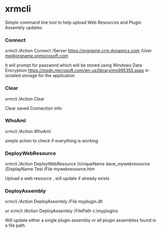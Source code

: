 # xrmcli

Simple command line tool to help upload Web Resources and Plugin Assembly updates

### Connect
xrmcli /Action Connect /Server https://orgname.crm.dynamics.com /User me@orgname.onmicrosoft.com

It will prompt for password which will be stored using Windows Data Encryption https://msdn.microsoft.com/en-us/library/ms995355.aspx in isolated storage for the application

### Clear
xrmcli /Action Clear

Clear saved Connection info

### WhoAmI
xrmcli /Action WhoAmI 

simple action to check if everything is working

### DeployWebResource
xrmcli /Action DeployWebResource /UniqueName dave_mywebresource /DisplayName Test /File mywebresource.htm

Upload a web resource , will update if already exists

### DeployAssembly
xrmcli /Action DeployAssembly /File myplugin.dll

or
xrmcli /Action DeployAssembly /FilePath c:\myplugins

Will update either a single plugin assembly or all plugin assemblies found in a file path

